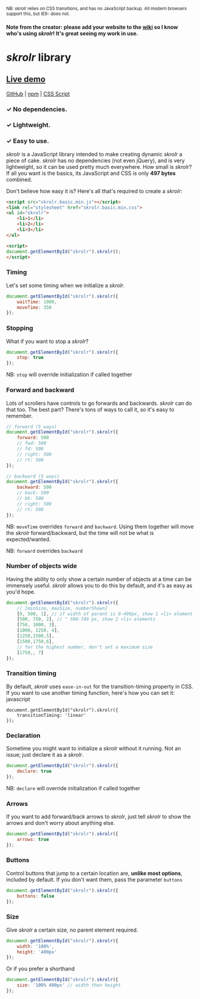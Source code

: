 <sub><super>NB: *skrolr* relies on CSS transitions, and has no JavaScript backup. All modern browsers support this, but IE9- does not.</super></sub>

#### Note from the creator: please add your website to the [wiki](https://github.com/jhpratt/skrolr/wiki/Who-uses-skrolr%3F) so I know who's using *skrolr*! It's great seeing my work in use.

*skrolr* library
===

## [Live demo](https://jhpratt.github.io/skrolr)
[GitHub](https://github.com/jhpratt/skrolr) | 
[npm](https://www.npmjs.com/package/skrolr) | 
[CSS Script](http://www.cssscript.com/smooth-horizontal-slider-javascript-css3-skrolr/)

### &#x2713; No dependencies.
### &#x2713; Lightweight.
### &#x2713; Easy to use.

*skrolr* is a JavaScript library intended to make creating dynamic *skrolr* a piece of cake. *skrolr* has no dependencies (not even jQuery), and is very lightweight, so it can be used pretty much everywhere. How small is *skrolr*? If all you want is the basics, its JavaScript and CSS is only **497 bytes** combined.

Don't believe how easy it is? Here's all that's required to create a *skrolr*:

```html
<script src="skrolr.basic.min.js"></script>
<link rel="stylesheet" href="skrolr.basic.min.css">
<ul id="skrolr">
	<li>1</li>
	<li>2</li>
	<li>3</li>
</ul>

<script>
document.getElementById("skrolr").skrolr();
</script>
```

### Timing

Let's set some timing when we initialize a *skrolr*.

```javascript
document.getElementById("skrolr").skrolr({
	waitTime: 1000,
	moveTime: 350
});
```

### Stopping

What if you want to stop a *skrolr*?

```javascript
document.getElementById("skrolr").skrolr({
	stop: true
});
```

NB: `stop` will override initialization if called together

### Forward and backward

Lots of scrollers have controls to go forwards and backwards. *skrolr* can do that too. The best part? There's tons of ways to call it, so it's easy to remember.

```javascript
// forward (5 ways)
document.getElementById("skrolr").skrolr({
	forward: 500
	// fwd: 500
	// fd: 500
	// right: 500
	// rt: 500
});
```
```javascript
// backward (5 ways)
document.getElementById("skrolr").skrolr({
	backward: 500
	// back: 500
	// bk: 500
	// right: 500
	// rt: 500
});
```

NB: `moveTime` overrides `forward` and `backward`. Using them together will move the *skrolr* forward/backward, but the time will not be what is expected/wanted.

NB: `forward` overrides `backward`

### Number of objects wide

Having the ability to only show a certain number of objects at a time can be immensely useful. *skrolr* allows you to do this by default, and it's as easy as you'd hope.

```javascript
document.getElementById("skrolr").skrolr({
	// [minSize, maxSize, numberShown]
	[0, 500, 1], // if width of parent is 0-499px, show 1 <li> element
	[500, 750, 2], // " 500-749 px, show 2 <li> elements
	[750, 1000, 3],
	[1000, 1250, 4],
	[1250,1500,5],
	[1500,1750,6],
	// for the highest number, don't set a maximum size
	[1750,, 7]
});
```

### Transition timing

By default, *skrolr* uses `ease-in-out` for the transition-timing property in CSS. If you want to use another timing function, here's how you can set it:
javascript
```
document.getElementById("skrolr").skrolr({
	transitionTiming: 'linear'
});
```

### Declaration

Sometime you might want to initialize a *skrolr* without it running. Not an issue; just declare it as a *skrolr*.

```javascript
document.getElementById("skrolr").skrolr({
	declare: true
});
```

NB: `declare` will override initialization if called together

### Arrows

If you want to add forward/back arrows to *skrolr*, just tell *skrolr* to show the arrows and don't worry about anything else.

```javascript
document.getElementById("skrolr").skrolr({
	arrows: true
});
```

### Buttons

Control buttons that jump to a certain location are, **unlike most options**, included by default. If you don't want them, pass the parameter `buttons`

```javascript
document.getElementById("skrolr").skrolr({
	buttons: false
});
```

### Size

Give *skrolr* a certain size, no parent element required.

```javascript
document.getElementById("skrolr").skrolr({
	width: '100%',
	height: '400px'
});
```

Or if you prefer a shorthand

```javascript
document.getElementById("skrolr").skrolr({
	size: '100% 400px' // width then height
});
```

